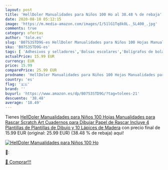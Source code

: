 ```yaml
---
layout: post
title: 'HellDoler Manualidades para Niños 100 Ho al 38.48 % de rebaja'
date: 2020-08-10 05:12:15
image: 'https://m.media-amazon.com/images/I/51lG1Tq8k0L._SL400_.jpg'
comments: true
category: ofertas
author: 'tole.es'
slug: 'B07S3STD9G-es HellDoler Manualidades para Niños 100 Hojas Manualidades...'
sku: 'B07S3STD9G-es'
tags: [ 'Adhesivos y selladores','Bolsas escolares','Bolígrafos de bola','Bolígrafos y recambios','Bolígrafos, lápices y útiles de escritura','Bricolaje y herramientas','Compuestos de modelado para escultura','Costura y manualidades','Equipaje','Escultura','Ferretería','Hogar y cocina','Mochilas, estuches y sets escolares','Oficina y papelería','Pegamentos instantáneos', ]
actualPrice: 15.99 EUR
currency: EUR
price: 15.99
comparePrice: 25.99 EUR
prodname: 'HellDoler Manualidades para Niños 100 Hojas Manualidades para Rascar Scratch Art Cuadernos para Dibujar Papel de Rascar Incluye 4 Plantillas de Plantillas de Dibujo y 10 Lápices de Madera'
country: 'es'
flag: '🇪🇸'
brand: ''
buyurl: 'https://www.amazon.es/dp/B07S3STD9G/?tag=tolees-21'
descuento: '38.48'
average: '18.49'
---
```


Tienes [HellDoler Manualidades para Niños 100 Hojas Manualidades para Rascar Scratch Art Cuadernos para Dibujar Papel de Rascar Incluye 4 Plantillas de Plantillas de Dibujo y 10 Lápices de Madera](https://www.amazon.es/dp/B07S3STD9G/?tag=tolees-21) con precio final de  15.99 EUR (original: 25.99 EUR) (38.48 %  de rebaja) aqui!

[![HellDoler Manualidades para Niños 100 Ho](https://m.media-amazon.com/images/I/51lG1Tq8k0L._SL400_.jpg)](https://www.amazon.es/dp/B07S3STD9G/?tag=tolees-21)

🔎:


[🛒 Comprar!!!](https://www.amazon.es/dp/B07S3STD9G/?tag=tolees-21)
